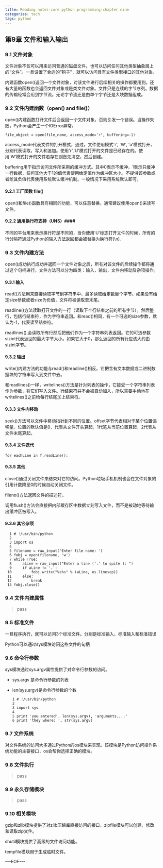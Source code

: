 ```yaml
---
title: Reading notes-core python programming-chapter nine
categories: tech
tags: python
---
```


## 第9章 文件和输入输出 ##

### 9.1 文件对象 ###

文件对象不仅可以用来访问普通的磁盘文件，也可以访问任何其他类型抽象层上的“文件”。一旦设置了合适的“钩子”，就可以访问具有文件类型接口的其他对象。

内建函数open()返回一个文件对象，对该文件进行后续相关的操作都要用到。还有大量的函数也会返回文件对象或是类文件对象。文件只是连续的字节序列。数据的传输经常会用到字节流，无论字节流还是由单个字节还是大块数据组成。

### 9.2 文件内建函数（open() and file()）

open()内建函数打开文件后会返回一个文件对象，否则引发一个错误。当操作失败，Python会产生一个IOError异常。

    file_object = open(file_name, access_mode='r', buffering=-1)

access_mode代表文件的打开模式，通过，文件使用模式'r', 'W', 'a'模式打开，分别代表读取，写入和追加。使用'r','U'模式打开的文件是已经存在的。使用'W'模式打开的文件若存在则首先清空，然后创建。

buffering用于指示访问文件所采用的缓冲方式。其中0表示不缓冲，1表示只缓冲一行数据，任何其他大于1的值代表使用给定值作为缓冲区大小。不提供该参数或者给其负值代表使用系统默认缓冲机制。一般情况下采用系统默认即可。

#### 9.2.1 工厂函数 file() ####

open()和file()函数具有相同的功能，可以任意替换。通常建议使用open()来读写文件。

#### 9.2.2 通用换行符支持（UNS）####

不同的平台用来表示换行符是不同的，当你使用'U'标志打开文件的时候，所有的行分隔符通过Python的输入方法返回都会被替换为换行符(\n).

### 9.3 文件内建方法 ###

open()成功执行成功并返回一个文件对象之后，所有对该文件的后续操作都将通过这个句柄进行。文件方法可以分为四类：输入，输出，文件内移动及杂项操作。

#### 9.3.1 输入 ####

read()方法用来直接读取字节到字符串中，最多读取给定数目个字节。如果没有给定size参数或者size为负值，文件将被读取至末尾。

readline()方法读取打开文件的一行（读取下个行结束之前的所有字节）。然后整行，包括行结束符，作为字符串返回。和read()相同，有一个可选的size参数，默认为-1，代表读至结束符。

readlines(),会读取所有行然后把他们作为一个字符串列表返回。它的可选参数sizint代表返回的最大字节大小。如果它大于0，那么返回的所有行应该大约由sizint字节。

#### 9.3.2 输出 ####

write()内建方法的功能与read()和readline()相反。它把含有文本数据或二进制数据块的字符串写入到文件中去。

和readlines()一样，writelines()方法是针对列表的操作，它接受一个字符串列表作为参数，将它们写入文件。行结束符并不会被自动加入，所以需要手动地在writelines()之前给每行结尾加上结束符。

#### 9.3.3 文件内移动 ####

seek()方法可以文件中移动指针到不同的位置。offset字节代表相对于某个位置偏移量。位置的默认值是0，代表从文件开头算起，1代笔从当前位置算起，2代表从文件末尾算起。

#### 9.3.4 文件迭代 ####

    for eachLine in f.readLine():

#### 9.3.5 其他 ####

close()通过关闭文件来结束对它的访问。Python垃圾手机机制也会在文件对象的引用计数降至0的时候自动关闭文件。

fileno()方法返回文件的描述符。

调用flush()方法会直接把内部缓存区中数据立刻写入文件，而不是被动地等待输出缓冲区被写入。

#### 9.3.6 其它杂项 ####

      1 # !/usr/bin/python
	  2
	  3 import os
	  4
	  5 filename = raw_input('Enter file name: ')
	  6 fobj = open(filename, 'w')
	  7 while True:
	  8     aLine = raw_input("Enter a line ('.' to quite ): ")
	  9     if aLine != '.':
	 10         fobj.write("%s%s" % (aLine, os.linesep))
	 11     else:
	 12         break
	 13 fobj.close()


### 9.4 文件内建属性 ###

> pass

### 9.5 标准文件 ###

一旦程序执行，就可以访问3个标准文件。分别是标准输入，标准输入和标准错误

Python可以通过sys模块访问这些文件的句柄

### 9.6 命令行参数 ###

sys模块通过sys.argv属性提供了对命令行参数的访问。

- sys.argv 是命令行参数的列表
- len(sys.argv)是命令行参数的个数

      1 # !/usr/bin/python
	  2
	  3 import sys
	  4
	  5 print 'you entered', len(sys.argv), 'arguments....'
	  6 print 'they where: ', str(sys.argv)

### 9.7 文件系统 ###

对文件系统的访问大多通过Python的os模块来实现。该模块是Python访问操作系统功能的主要接口，os会帮你选择正确的模块。

### 9.8 文件执行 ###

> pass

### 9.9 永久存储模块 ###

> pass

### 9.10 相关模块 ###

gzip和zlib模块提供了对zlib压缩库直接访问的接口。zipfile模块可以创建，修改和读取zip文件。

shutil模块提供了高级的文件访问功能。

tempfile模块用于生成临时文件。





















---EOF---
